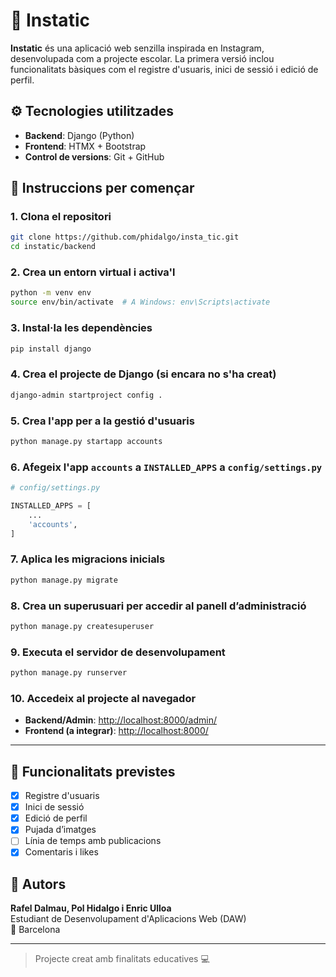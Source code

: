 # 📸 Instatic

**Instatic** és una aplicació web senzilla inspirada en Instagram, desenvolupada com a projecte escolar. La primera versió inclou funcionalitats bàsiques com el registre d'usuaris, inici de sessió i edició de perfil.


## ⚙️ Tecnologies utilitzades

- **Backend**: Django (Python)
- **Frontend**: HTMX + Bootstrap
- **Control de versions**: Git + GitHub

## 🏁 Instruccions per començar

### 1. Clona el repositori

```bash
git clone https://github.com/phidalgo/insta_tic.git
cd instatic/backend
```

### 2. Crea un entorn virtual i activa'l

```bash
python -m venv env
source env/bin/activate  # A Windows: env\Scripts\activate
```

### 3. Instal·la les dependències

```bash
pip install django
```

### 4. Crea el projecte de Django (si encara no s'ha creat)

```bash
django-admin startproject config .
```

### 5. Crea l'app per a la gestió d'usuaris

```bash
python manage.py startapp accounts
```

### 6. Afegeix l'app `accounts` a `INSTALLED_APPS` a `config/settings.py`

```python
# config/settings.py

INSTALLED_APPS = [
    ...
    'accounts',
]
```

### 7. Aplica les migracions inicials

```bash
python manage.py migrate
```

### 8. Crea un superusuari per accedir al panell d’administració

```bash
python manage.py createsuperuser
```

### 9. Executa el servidor de desenvolupament

```bash
python manage.py runserver
```

### 10. Accedeix al projecte al navegador

- **Backend/Admin**: [http://localhost:8000/admin/](http://localhost:8000/admin/)
- **Frontend (a integrar)**: [http://localhost:8000/](http://localhost:8000/)

---

## 🚧 Funcionalitats previstes

- [x] Registre d'usuaris
- [x] Inici de sessió
- [x] Edició de perfil
- [x] Pujada d’imatges
- [ ] Línia de temps amb publicacions
- [x] Comentaris i likes

## 👤 Autors

**Rafel Dalmau, Pol Hidalgo i Enric Ulloa**  
Estudiant de Desenvolupament d'Aplicacions Web (DAW)  
📍 Barcelona

---

> Projecte creat amb finalitats educatives 💻
